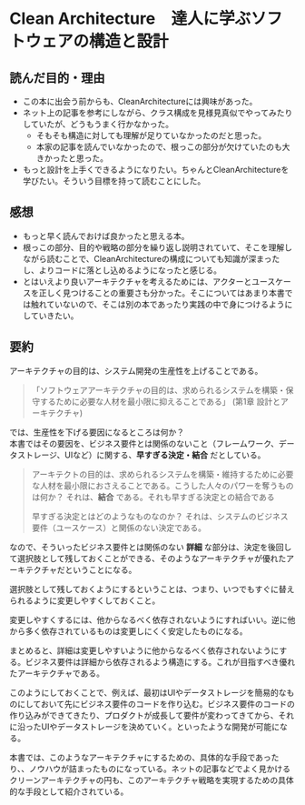 # Clean Architecture　達人に学ぶソフトウェアの構造と設計

## 読んだ目的・理由
* この本に出会う前からも、CleanArchitectureには興味があった。
* ネット上の記事を参考にしながら、クラス構成を見様見真似でやってみたりしていたが、どうもうまく行かなかった。
  * そもそも構造に対しても理解が足りていなかったのだと思った。
  * 本家の記事を読んでいなかったので、根っこの部分が欠けていたのも大きかったと思った。
* もっと設計を上手くできるようになりたい。ちゃんとCleanArchitectureを学びたい。そういう目標を持って読むことにした。

## 感想
* もっと早く読んでおけば良かったと思える本。
* 根っこの部分、目的や戦略の部分を繰り返し説明されていて、そこを理解しながら読むことで、CleanArchitectureの構成についても知識が深まったし、よりコードに落とし込めるようになったと感じる。
* とはいえより良いアーキテクチャを考えるためには、アクターとユースケースを正しく見つけることの重要さも分かった。そこについてはあまり本書では触れていないので、そこは別の本であったり実践の中で身につけるようにしていきたい。

## 要約

アーキテクチャの目的は、システム開発の生産性を上げることである。

> 「ソフトウェアアーキテクチャの目的は、求められるシステムを構築・保守するために必要な人材を最小限に抑えることである」   (第1章 設計とアーキテクチャ)

では、生産性を下げる要因になるところは何か？  
本書ではその要因を、ビジネス要件とは関係のないこと（フレームワーク、データストレージ、UIなど）に関する、**早すぎる決定・結合** だとしている。

> アーキテクトの目的は、求められるシステムを構築・維持するために必要な人材を最小限におさえることである。こうした人々のパワーを奪うものは何か？ それは、**結合** である。それも早すぎる決定との結合である
>
> 早すぎる決定とはどのようなものなのか？ それは、システムのビジネス要件（ユースケース）と関係のない決定である。

なので、そういったビジネス要件とは関係のない **詳細** な部分は、決定を後回して選択肢として残しておくことができる、そのようなアーキテクチャが優れたアーキテクチャだということになる。

選択肢として残しておくようにするということは、つまり、いつでもすぐに替えられるように変更しやすくしておくこと。

変更しやすくするには、他からなるべく依存されないようにすればいい。逆に他から多く依存されているものは変更しにくく安定したものになる。

まとめると、詳細は変更しやすいように他からなるべく依存されないようにする。ビジネス要件は詳細から依存されるよう構造にする。これが目指すべき優れたアーキテクチャである。

このようにしておくことで、例えば、最初はUIやデータストレージを簡易的なものにしておいて先にビジネス要件のコードを作り込む。ビジネス要件のコードの作り込みができてきたり、プロダクトが成長して要件が変わってきてから、それに沿ったUIやデータストレージを決めていく。といったような開発が可能になる。

本書では、このようなアーキテクチャにするための、具体的な手段であったり、、ノウハウが詰まったものになっている。ネットの記事などでよく見かけるクリーンアーキテクチャの円も、このアーキテクチャ戦略を実現するための具体的な手段として紹介されている。
